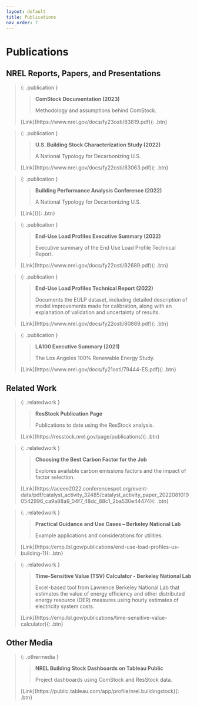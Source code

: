```yaml
---
layout: default
title: Publications
nav_order: 7
---
```


# Publications

## NREL Reports, Papers, and Presentations

> {: .publication }
>> **ComStock Documentation (2023)**
>>
>> Methodology and assumptions behind ComStock.
>
><span class="fs-2">
>[Link](https://www.nrel.gov/docs/fy23osti/83819.pdf){: .btn}
></span>

> {: .publication }
>> **U.S. Building Stock Characterization Study (2022)**
>>
>> A National Typology for Decarbonizing U.S.
>
><span class="fs-2">
>[Link](https://www.nrel.gov/docs/fy22osti/83063.pdf){: .btn}
></span>

>{: .publication }
>> **Building Performance Analysis Conference (2022)**
>>
>> A National Typology for Decarbonizing U.S.
>
><span class="fs-2">
>[Link](){: .btn}
></span>

>{: .publication }
>> **End-Use Load Profiles Executive Summary (2022)**
>>
>> Executive summary of the End Use Load Profile Technical Report.
>
><span class="fs-2">
>[Link](https://www.nrel.gov/docs/fy22osti/82689.pdf){: .btn}
></span>

>{: .publication }
>> **End-Use Load Profiles Technical Report (2022)**
>>
>> Documents the EULP dataset, including detailed description of model improvements made for calibration, along with an explanation of validation and uncertainty of results.
>
><span class="fs-2">
>[Link](https://www.nrel.gov/docs/fy22osti/80889.pdf){: .btn}
></span>

>{: .publication }
>> **LA100 Executive Summary (2021)**
>>
>> The Los Angeles 100% Renewable Energy Study.
>
><span class="fs-2">
>[Link](https://www.nrel.gov/docs/fy21osti/79444-ES.pdf){: .btn}
></span>

## Related Work

>{: .relatedwork }
>> **ResStock Publication Page**
>>
>> Publications to date using the ResStock analysis.
>
><span class="fs-2">
>[Link](https://resstock.nrel.gov/page/publications){: .btn}
></span>

>{: .relatedwork }
>> **Choosing the Best Carbon Factor for the Job**
>>
>> Explores available carbon emissions factors and the impact of factor selection.
>
><span class="fs-2">
>[Link](https://aceee2022.conferencespot.org/event-data/pdf/catalyst_activity_32485/catalyst_activity_paper_20220810190542996_ca9a88a9_04f7_48dc_88c1_2ba530e44474){: .btn}
></span>

>{: .relatedwork }
>> **Practical Guidance and Use Cases – Berkeley National Lab**
>>
>> Example applications and considerations for utilities.
>
><span class="fs-2">
>[Link](https://emp.lbl.gov/publications/end-use-load-profiles-us-building-1){: .btn}
></span>

>{: .relatedwork }
>> **Time-Sensitive Value (TSV) Calculator - Berkeley National Lab**
>>
>> Excel-based tool from Lawrence Berkeley National Lab that estimates the value of energy efficiency and other distributed energy resource (DER) measures using hourly estimates of electricity system costs.
>
><span class="fs-2">
>[Link](https://emp.lbl.gov/publications/time-sensitive-value-calculator){: .btn}
></span>

## Other Media

>{: .othermedia }
>> **NREL Building Stock Dashboards on Tableau Public**
>>
>> Project dashboards using ComStock and ResStock data.
>
><span class="fs-2">
>[Link](https://public.tableau.com/app/profile/nrel.buildingstock){: .btn}
></span>

